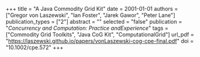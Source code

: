 +++
title = "A Java Commodity Grid Kit"
date = 2001-01-01
authors = ["Gregor von Laszewski", "Ian Foster", "Jarek Gawor", "Peter Lane"]
publication_types = ["2"]
abstract = ""
selected = "false"
publication = "*Concurrency and Computation: Practice andExperience*"
tags = ["Commodity Grid Toolkits", "Java CoG Kit", "ComputationalGrid"]
url_pdf = "https://laszewski.github.io/papers/vonLaszewski-cog-cpe-final.pdf"
doi = "10.1002/cpe.572"
+++

